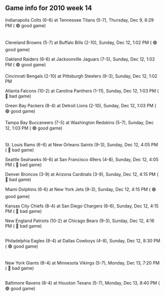 ## Game info for 2010 week 14
Indianapolis Colts (6-6) at Tennessee Titans (5-7), Thursday, Dec 9, 8:29 PM (	:green_circle: good game)

<br/>Cleveland Browns (5-7) at Buffalo Bills (2-10), Sunday, Dec 12, 1:02 PM (	:green_circle: good game)

Oakland Raiders (6-6) at Jacksonville Jaguars (7-5), Sunday, Dec 12, 1:02 PM (	:green_circle: good game)

Cincinnati Bengals (2-10) at Pittsburgh Steelers (9-3), Sunday, Dec 12, 1:02 PM

Atlanta Falcons (10-2) at Carolina Panthers (1-11), Sunday, Dec 12, 1:03 PM (	:red_circle: bad game)

Green Bay Packers (8-4) at Detroit Lions (2-10), Sunday, Dec 12, 1:03 PM (	:green_circle: good game)

Tampa Bay Buccaneers (7-5) at Washington Redskins (5-7), Sunday, Dec 12, 1:03 PM (	:green_circle: good game)

<br/>St. Louis Rams (6-6) at New Orleans Saints (9-3), Sunday, Dec 12, 4:05 PM (	:red_circle: bad game)

Seattle Seahawks (6-6) at San Francisco 49ers (4-8), Sunday, Dec 12, 4:05 PM (	:red_circle: bad game)

Denver Broncos (3-9) at Arizona Cardinals (3-9), Sunday, Dec 12, 4:15 PM (	:red_circle: bad game)

Miami Dolphins (6-6) at New York Jets (9-3), Sunday, Dec 12, 4:15 PM (	:green_circle: good game)

Kansas City Chiefs (8-4) at San Diego Chargers (6-6), Sunday, Dec 12, 4:15 PM (	:red_circle: bad game)

New England Patriots (10-2) at Chicago Bears (9-3), Sunday, Dec 12, 4:16 PM (	:red_circle: bad game)

<br/>Philadelphia Eagles (8-4) at Dallas Cowboys (4-8), Sunday, Dec 12, 8:30 PM (	:green_circle: good game)

<br/>New York Giants (8-4) at Minnesota Vikings (5-7), Monday, Dec 13, 7:20 PM (	:red_circle: bad game)

<br/>Baltimore Ravens (8-4) at Houston Texans (5-7), Monday, Dec 13, 8:40 PM (	:green_circle: good game)

